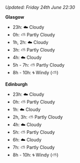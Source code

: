 *Updated: Friday 24th June 22:30*

**Glasgow**

* 23h: :cloud: Cloudy
* 0h: :partly_sunny: Partly Cloudy
* 1h, 2h: :cloud: Cloudy
* 3h: :partly_sunny: Partly Cloudy
* 4h: :cloud: Cloudy
* 5h - 7h: :partly_sunny: Partly Cloudy
* 8h - 10h: :cyclone: Windy (:partly_sunny:)

**Edinburgh**

* 23h: :cloud: Cloudy
* 0h: :partly_sunny: Partly Cloudy
* 1h: :cloud: Cloudy
* 2h, 3h: :partly_sunny: Partly Cloudy
* 4h: :cloud: Cloudy
* 5h: :partly_sunny: Partly Cloudy
* 6h: :cloud: Cloudy
* 7h: :partly_sunny: Partly Cloudy
* 8h - 10h: :cyclone: Windy (:partly_sunny:)
